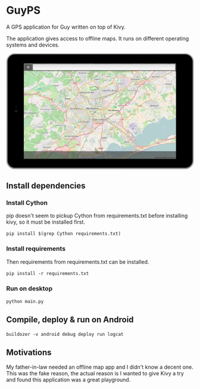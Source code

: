 # GuyPS
A GPS application for Guy written on top of Kivy.

The application gives access to offline maps. It runs on different operating systems and devices.

![Screenshot](https://raw.githubusercontent.com/AndreMiras/GuyPS/master/screenshots/preview_nexus7.png)

## Install dependencies

### Install Cython
pip doesn't seem to pickup Cython from requirements.txt before installing kivy, so it must be installed first.

    pip install $(grep Cython requirements.txt)

### Install requirements
Then requirements from requirements.txt can be installed.

    pip install -r requirements.txt

### Run on desktop

    python main.py

## Compile, deploy & run on Android

    buildozer -v android debug deploy run logcat

## Motivations

My father-in-law needed an offline map app and I didn't know a decent one. This was the fake reason, the actual reason is I wanted to give Kivy a try and found this application was a great playground.
